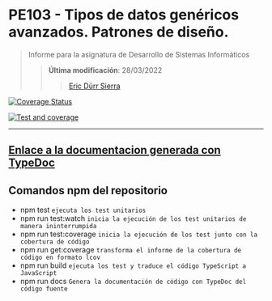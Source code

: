# PE103 - Tipos de datos genéricos avanzados. Patrones de diseño.

>Informe para la asignatura de Desarrollo de Sistemas Informáticos
>
>>**Última modificación**: 28/03/2022
>>>
>>>[Eric Dürr Sierra](alu0101027005@ull.edu.es)

[![Coverage Status](https://coveralls.io/repos/github/ULL-ESIT-INF-DSI-2122/ull-esit-inf-dsi-21-22-prct07-music-datamodel-grupo-c/badge.svg?branch=master)](https://coveralls.io/github/ULL-ESIT-INF-DSI-2122/DSI-P06-Eric-Durr-?branch=master)

[![Test and coverage](https://github.com/Eric-Durr/PE103-31-03-22/actions/workflows/runtests.yml/badge.svg)](https://github.com/Eric-Durr/PE103-31-03-22/actions/workflows/runtests.yml)

***

## [Enlace a la documentacion generada con TypeDoc](http://dsi-pe103-31-03-code-docs.surge.sh)


## Comandos npm del repositorio

- npm test  `ejecuta los test unitarios`
- npm run test:watch `inicia la ejecución de los test unitarios de manera ininterrumpida`
- npm run test:coverage `inicia la ejecución de los test junto con la cobertura de código`
- npm run get:coverage `transforma el informe de la cobertura de código en formato lcov`
- npm run build `ejecuta los test y traduce el código TypeScript a JavaScript`
- npm run docs `Genera la documentación de código con TypeDoc del código fuente`
